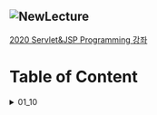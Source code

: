 ![NewLecture](https://user-images.githubusercontent.com/80089860/157815319-41f48e6a-3f90-4e19-a325-f9fc345a571d.PNG) 
---
[2020 Servlet&JSP Programming 강좌](https://www.youtube.com/watch?v=drCj2k50j_k&list=PLq8wAnVUcTFVOtENMsujSgtv2TOsMy8zd&index=1)


# Table of Content

<details>
  <summary>01_10</summary>
    <ul>
        <li><a href="./%EC%9E%90%EB%A3%8C%EA%B5%AC%EC%A1%B0/%EC%9E%90%EB%A3%8C%EA%B5%AC%EC%A1%B0%EB%9E%80.md">자료구조란?</a></li>
- [01 학습안내](https://github.com/Jinuk93/TIL/blob/master/JSP/2020%20Servlet%26JSP%20Programming/docs/01_10/01_%ED%95%99%EC%8A%B5%EC%95%88%EB%82%B4.md)
- [02 웹 서버(Web Server) 프로그램이란](https://github.com/Jinuk93/TIL/blob/master/JSP/2020%20Servlet%26JSP%20Programming/docs/01_10/02_%EC%9B%B9%20%EC%84%9C%EB%B2%84(Web%20Server)%20%ED%94%84%EB%A1%9C%EA%B7%B8%EB%9E%A8%EC%9D%B4%EB%9E%80.md)
- [03 웹 서버(Web Server)와 Servlet](https://github.com/Jinuk93/TIL/blob/master/JSP/2020%20Servlet%26JSP%20Programming/docs/01_10/03_%EC%9B%B9%20%EC%84%9C%EB%B2%84(Web%20Server)%EC%99%80%20Servlet.md)
- [07 처음으로 서블릿 프로그램 만들어보기](https://github.com/Jinuk93/TIL/blob/master/JSP/2020%20Servlet%26JSP%20Programming/docs/01_10/07_%EC%B2%98%EC%9D%8C%EC%9C%BC%EB%A1%9C%20%EC%84%9C%EB%B8%94%EB%A6%BF%20%ED%94%84%EB%A1%9C%EA%B7%B8%EB%9E%A8%20%EB%A7%8C%EB%93%A4%EC%96%B4%EB%B3%B4%EA%B8%B0.md)
- [08 서블릿 객체 생성과 실행 방법](https://github.com/Jinuk93/TIL/blob/master/JSP/2020%20Servlet%26JSP%20Programming/docs/01_10/08_%EC%84%9C%EB%B8%94%EB%A6%BF%20%EA%B0%9D%EC%B2%B4%20%EC%83%9D%EC%84%B1%EA%B3%BC%20%EC%8B%A4%ED%96%89%20%EB%B0%A9%EB%B2%95.md)
- [09 서블릿(Servlet) 문자열 출력](https://github.com/Jinuk93/TIL/blob/master/JSP/2020%20Servlet%26JSP%20Programming/docs/01_10/09_%EC%84%9C%EB%B8%94%EB%A6%BF(Servlet)%20%EB%AC%B8%EC%9E%90%EC%97%B4%20%EC%B6%9C%EB%A0%A5.md)
- [10 웹 개발을 위한 이클립스 IDE 준비하기](https://github.com/Jinuk93/TIL/blob/master/JSP/2020%20Servlet%26JSP%20Programming/docs/01_10/10_%EC%9B%B9%20%EA%B0%9C%EB%B0%9C%EC%9D%84%20%EC%9C%84%ED%95%9C%20%EC%9D%B4%ED%81%B4%EB%A6%BD%EC%8A%A4%20IDE%20%EC%A4%80%EB%B9%84%ED%95%98%EA%B8%B0.md)
  </ul>
</details>
